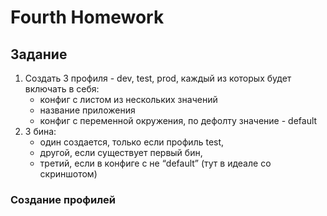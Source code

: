 # Fourth Homework
## Задание
1) Создать 3 профиля - dev, test, prod, каждый из которых будет включать в себя:
   - конфиг с листом из нескольких значений
   - название приложения
   - конфиг с переменной окружения, по дефолту значение - default
2) 3 бина:
   - один создается, только если профиль test,
   - другой, если существует первый бин,
   - третий, если в конфиге с не “default” (тут в идеале со скриншотом)

### Создание профилей
